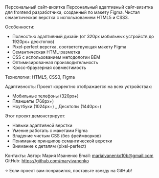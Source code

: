  Персональный сайт-визитка 
Персональный адаптивный сайт-визитка для frontend разработчика, созданный по макету Figma. Чистая семантическая верстка с использованием HTML5 и CSS3.

Особенности:

- Полностью адаптивный дизайн (от 320px мобильных устройств до 1920px+ десктопов)
- Pixel-perfect верстка, соответствующая макету Figma
- Семантическая HTML-разметка
- CSS с использованием методологии BEM
- Оптимизированная производительность
- Кросс-браузерная совместимость

Технологии: 
HTML5, CSS3, Figma

Адаптивность:
Проект корректно отображается на всех устройствах:

-  Мобильные телефоны (320px+)
- Планшеты (768px+)
- Ноутбуки (1024px+)
_ Десктопы (1440px+)

Этот проект демонстрирует:

- Навыки адаптивной верстки
- Умение работать с макетами Figma
- Владение чистым CSS (без фреймворков)
- Понимание принципов семантической верстки
- Внимание к деталям (pixel-perfect)

Контакты:
Автор: Мария Иваненко 
Email: mariaivanenko10b@gmail.com
GitHub: https://github.com/maryivanenko 

⭐ Если проект вам понравился, поставьте звезду на GitHub!
